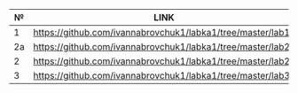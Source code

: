 
№ | LINK
--|-----------------------------------------------------------
1 | https://github.com/ivannabrovchuk1/labka1/tree/master/lab1
2a| https://github.com/ivannabrovchuk1/labka1/tree/master/lab2a
2 | https://github.com/ivannabrovchuk1/labka1/tree/master/lab2
3 | https://github.com/ivannabrovchuk1/labka1/tree/master/lab3
